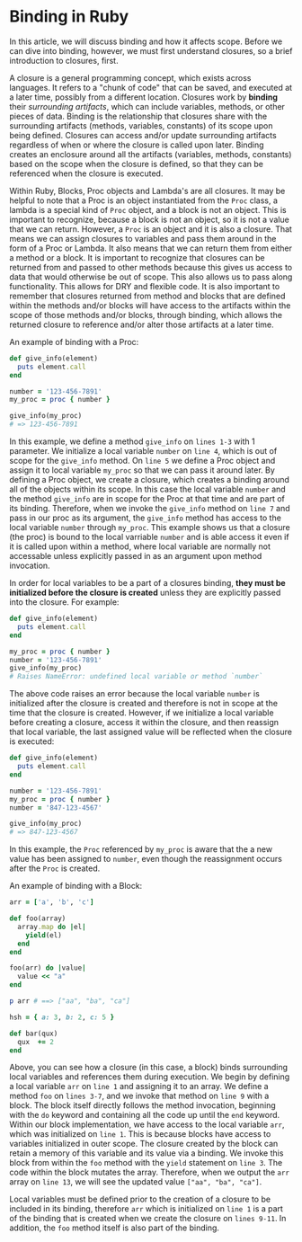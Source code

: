 # Binding in Ruby

In this article, we will discuss binding and how it affects scope. Before we can dive into binding, however, we must first understand closures, so a brief introduction to closures, first.

A closure is a general programming concept, which exists across languages. It refers to a "chunk of code" that can be saved, and executed at a later time, possibly from a different location. Closures work by **binding** their _surrounding artifacts_, which can include variables, methods, or other pieces of data. Binding is the relationship that closures share with the surrounding artifacts (methods, variables, constants) of its scope upon being defined. Closures can access and/or update surrounding artifacts regardless of when or where the closure is called upon later. Binding creates an enclosure around all the artifacts (variables, methods, constants) based on the scope when the closure is defined, so that they can be referenced when the closure is executed. 

Within Ruby, Blocks, Proc objects and Lambda's are all closures. It may be helpful to note that a Proc is an object instantiated from the `Proc` class, a lambda is a special kind of `Proc` object, and a block is not an object. This is important to recognize, because a block is not an object, so it is not a value that we can return. However, a `Proc` is an object and it is also a closure. That means we can assign closures to variables and pass them around in the form of a Proc or Lambda. It also means that we can return them from either a method or a block. It is important to recognize that closures can be returned from and passed to other methods because this gives us access to data that would otherwise be out of scope. This also allows us to pass along functionality. This allows for DRY and flexible code. It is also important to remember that closures returned from method and blocks that are defined within the methods and/or blocks will have access to the artifacts within the scope of those methods and/or blocks, through binding, which allows the returned closure to reference and/or alter those artifacts at a later time.

An example of binding with a Proc:

```ruby
def give_info(element)
  puts element.call 
end

number = '123-456-7891'
my_proc = proc { number }

give_info(my_proc)
# => 123-456-7891
```

In this example, we define a method `give_info` on `lines 1-3` with 1 parameter. We initialize a local variable `number` on `line 4`, which is out of scope for the `give_info` method. On `line 5` we define a Proc object and assign it to local variable `my_proc` so that we can pass it around later. By defining a Proc object, we create a closure, which creates a binding around all of the objects within its scope. In this case the local variable `number` and the method `give_info` are in scope for the Proc at that time and are part of its binding. Therefore, when we invoke the `give_info` method on `line 7` and pass in our proc as its argument, the `give_info` method has access to the local variable `number` through `my_proc`.  This example shows us that a closure (the proc) is bound to the local varriable `number` and is able access it even if it is called upon within a method, where local variable are normally not accessable unless explicitly passed in as an argument upon method invocation. 

In order for local variables to be a part of a closures binding, **they must be initialized before the closure is created** unless they are explicitly passed into the closure. For example:

```ruby
def give_info(element)
  puts element.call 
end

my_proc = proc { number }
number = '123-456-7891'
give_info(my_proc)
# Raises NameError: undefined local variable or method `number`
```

The above code raises an error because the local variable `number` is initialized after the closure is created and therefore is not in scope at the time that the closure is created. However, if we initialize a local variable before creating a closure, access it within the closure, and then reassign that local variable, the last assigned value will be reflected when the closure is executed:

```ruby
def give_info(element)
  puts element.call 
end

number = '123-456-7891'
my_proc = proc { number }
number = '847-123-4567'

give_info(my_proc)
# => 847-123-4567
```

In this example, the `Proc` referenced by `my_proc` is aware that the a new value has been assigned to `number`, even though the reassignment occurs after the `Proc` is created.

An example of binding with a Block:
```ruby
arr = ['a', 'b', 'c']

def foo(array)
  array.map do |el|
    yield(el)
  end
end

foo(arr) do |value|
  value << "a"
end

p arr # ==> ["aa", "ba", "ca"]

hsh = { a: 3, b: 2, c: 5 }

def bar(qux)
  qux  += 2
end
```

Above, you can see how a closure (in this case, a block) binds surrounding local variables and references them during execution. We begin by defining a local variable `arr` on `line 1` and assigning it to an array. We define a method `foo` on `lines 3-7`, and we invoke that method on `line 9` with a block. The block itself directly follows the method invocation, beginning with the `do` keyword and containing all the code up until the `end` keyword. Within our block implementation, we have access to the local variable `arr`, which was initialized on `line 1`. This is because blocks have access to variables initialized in outer scope. The closure created by the block can retain a memory of this variable and its value via a binding. We invoke this block from within the `foo` method with the `yield` statement on `line 3`. The code within the block mutates the array. Therefore, when we output the `arr` array on `line 13`, we will see the updated value `["aa", "ba", "ca"]`.

Local variables must be defined prior to the creation of a closure to be included in its binding, therefore `arr` which is initialized on `line 1` is a part of the binding that is created when we create the closure on `lines 9-11`. In addition, the `foo` method itself is also part of the binding.
